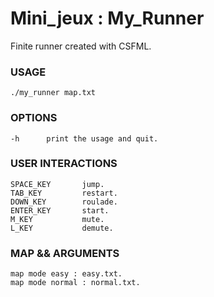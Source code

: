 # Mini_jeux : My_Runner

Finite runner created with CSFML.

### USAGE
    ./my_runner map.txt


### OPTIONS
    -h		print the usage and quit.

### USER INTERACTIONS
    SPACE_KEY	    jump.
    TAB_KEY		    restart.
    DOWN_KEY		roulade.
    ENTER_KEY		start.
    M_KEY		    mute.
    L_KEY		    demute.


### MAP  && ARGUMENTS
    map mode easy : easy.txt.
    map mode normal : normal.txt.
